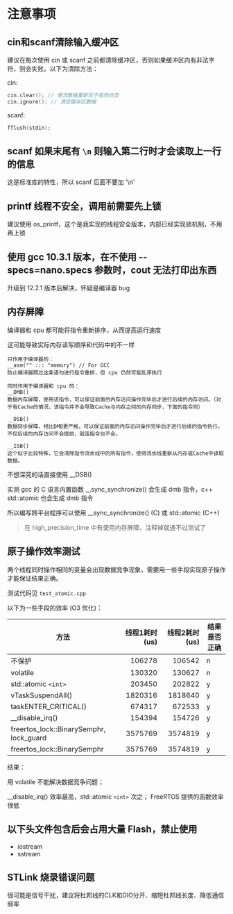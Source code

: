 # 注意事项

## cin和scanf清除输入缓冲区

建议在每次使用 cin 或 scanf 之前都清除缓冲区，否则如果缓冲区内有非法字符，则会失败。以下为清除方法：

cin:

```c++
cin.clear(); // 使流数据重新处于有效状态
cin.ignore(); // 清空缓存区数据
```

scanf:

```c
fflush(stdin);
```

## scanf 如果末尾有 `\n` 则输入第二行时才会读取上一行的信息

这是标准库的特性，所以 scanf 后面不要加 '\n'

## printf 线程不安全，调用前需要先上锁

建议使用 os_printf，这个是我实现的线程安全版本，内部已经实现锁机制，不用再上锁

## 使用 gcc 10.3.1 版本，在不使用 --specs=nano.specs 参数时，cout 无法打印出东西

升级到 12.2.1 版本后解决，怀疑是编译器 bug

## 内存屏障

编译器和 cpu 都可能将指令重新排序，从而提高运行速度

这可能导致实际内存读写顺序和代码中的不一样

```
只作用于编译器的：
__asm("" ::: "memory") // For GCC
防止编译器跨过这条语句进行指令重排，但 cpu 仍然可能乱序执行

同时作用于编译器和 cpu 的：
__DMB()
数据内存屏障，使用该指令，可以保证前面的内存访问操作完毕后才进行后续的内存访问。（对于有Cache的情况，该指令并不会导致Cache与内存之间的内存同步，下面的指令同）

__DSB()
数据同步屏障，相比DMB更严格，可以保证前面的内存访问操作完毕后才进行后续的指令执行。 不仅后续的内存访问不会提前，就连指令也不会。

__ISB()
这个似乎比较特殊，它会清除指令流水线中的所有指令，使得流水线重新从内存或Cache中读取数据。
```

不想深究的话直接使用 __DSB()

实测 gcc 的 C 语言内置函数 __sync_synchronize() 会生成 dmb 指令，c++ std::atomic 也会生成 dmb 指令

所以编写跨平台程序可以使用 __sync_synchronize() (C) 或 std::atomic (C++)

> 在 high_precision_time 中有使用内存屏障，注释掉就通不过测试了

## 原子操作效率测试

两个线程同时操作相同的变量会出现数据竞争现象，需要用一些手段实现原子操作才能保证结果正确。

测试代码见 `test_atomic.cpp`

以下为一些手段的效率 (O3 优化)：

| 方法                                    | 线程1耗时(us) | 线程2耗时(us) | 结果是否正确 |
| --------------------------------------- | ------------: | ------------: | ------------ |
| 不保护                                  |        106278 |        106542 | n            |
| volatile                                |        130320 |        130627 | n            |
| std::atomic `<int>`                   |        203450 |        202822 | y            |
| vTaskSuspendAll()                       |       1820316 |       1818640 | y            |
| taskENTER_CRITICAL()                    |        674317 |        672533 | y            |
| __disable_irq()                         |        154394 |        154726 | y            |
| freertos_lock::BinarySemphr, lock_guard |       3575769 |       3574819 | y            |
| freertos_lock::BinarySemphr             |       3575769 |       3574819 | y            |

结果：

用 volatile 不能解决数据竞争问题；

__disable_irq() 效率最高，std::atomic `<int>` 次之； FreeRTOS 提供的函数效率很低

## 以下头文件包含后会占用大量 Flash，禁止使用

- iostream
- sstream

## STLink 烧录错误问题

很可能是信号干扰，建议将杜邦线的CLK和DIO分开、缩短杜邦线长度、降低通信频率
